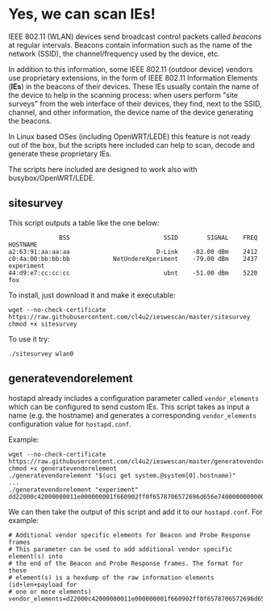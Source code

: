# Yes, we can scan IEs!

IEEE 802.11 (WLAN) devices send broadcast control packets called *beacons* at regular intervals.
Beacons contain information such as the name of the network (SSID), the channel/frequency 
used by the device, etc.

In addition to this information, some IEEE 802.11 (outdoor device) vendors use proprietary 
extensions, in the form of IEEE 802.11 Information Elements (**IEs**) in the beacons of their devices.
These IEs usually contain the name of the device to help in the scanning process: 
when users perform "site surveys" from the web interface of their devices, they find, 
next to the SSID, channel, and other information, the device name of the device generating
the beacons.

In Linux based OSes (including OpenWRT/LEDE) this feature is not ready out of the box,
but the scripts here included can help to scan, decode and generate these proprietary IEs.

The scripts here included are designed to work also with busybox/OpenWRT/LEDE.

## sitesurvey

This script outputs a table like the one below:

                  BSS                          SSID        SIGNAL    FREQ            HOSTNAME
    a2:63:91:aa:aa:aa                        D-Link    -82.00 dBm    2412                    
    c0:4a:00:bb:bb:bb            NetUndereXperiment    -79.00 dBm    2437          experiment
    44:d9:e7:cc:cc:cc                          ubnt    -51.00 dBm    5220                 fox

To install, just download it and make it executable:

    wget --no-check-certificate https://raw.githubusercontent.com/cl4u2/ieswescan/master/sitesurvey
    chmod +x sitesurvey

To use it try:

    ./sitesurvey wlan0


## generatevendorelement

hostapd already includes a configuration parameter called `vendor_elements` which can be configured to send custom IEs.
This script takes as input a name (e.g. the hostname) and generates a corresponding `vendor_elements` configuration value for `hostapd.conf`.

Example:

    wget --no-check-certificate https://raw.githubusercontent.com/cl4u2/ieswescan/master/generatevendorelement
    chmod +x generatevendorelement
    ./generatevendorelement "$(uci get system.@system[0].hostname)"
    ...
    ./generatevendorelement "experiment"
    dd22000c42000000011e000000001f660902ff0f6578706572696d656e74000000000000

We can then take the output of this script and add it to our `hostapd.conf`. For example:

    # Additional vendor specific elements for Beacon and Probe Response frames
    # This parameter can be used to add additional vendor specific element(s) into
    # the end of the Beacon and Probe Response frames. The format for these
    # element(s) is a hexdump of the raw information elements (id+len+payload for
    # one or more elements)
    vendor_elements=d22000c42000000011e000000001f660902ff0f6578706572696d656e74000000000000
    
 
